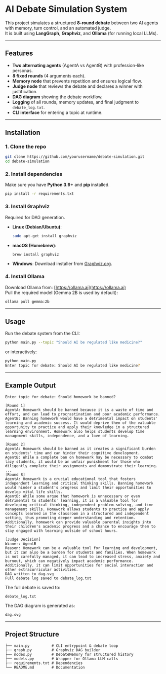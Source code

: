 # AI Debate Simulation System

This project simulates a structured **8-round debate** between two AI agents with memory, turn control, and an automated judge.  
It is built using **LangGraph**, **Graphviz**, and **Ollama** (for running local LLMs).

---

## Features
- **Two alternating agents** (AgentA vs AgentB) with profession-like personas.
- **8 fixed rounds** (4 arguments each).
- **Memory node** that prevents repetition and ensures logical flow.
- **Judge node** that reviews the debate and declares a winner with justification.
- **DAG diagram** showing the debate workflow.
- **Logging** of all rounds, memory updates, and final judgment to `debate_log.txt`.
- **CLI interface** for entering a topic at runtime.

---

## Installation

### 1. Clone the repo
```bash
git clone https://github.com/yourusername/debate-simulation.git
cd debate-simulation
```

### 2. Install dependencies
Make sure you have **Python 3.9+** and **pip** installed.

```bash
pip install -r requirements.txt
```

### 3. Install Graphviz
Required for DAG generation.

- **Linux (Debian/Ubuntu)**:
  ```bash
  sudo apt-get install graphviz
  ```
- **macOS (Homebrew)**:
  ```bash
  brew install graphviz
  ```
- **Windows**: Download installer from [Graphviz.org](https://graphviz.org/download/).

### 4. Install Ollama
Download Ollama from: [https://ollama.ai](https://ollama.ai)  
Pull the required model (Gemma 2B is used by default):

```bash
ollama pull gemma:2b
```

---

## Usage

Run the debate system from the CLI:

```bash
python main.py --topic "Should AI be regulated like medicine?"
```

or interactively:

```bash
python main.py
Enter topic for debate: Should AI be regulated like medicine?
```

---

## Example Output

```text
Enter topic for debate: Should homework be banned?

[Round 1]
AgentA: Homework should be banned because it is a waste of time and effort, and can lead to procrastination and poor academic performance.
AgentB: Banning homework would have a detrimental impact on students' learning and academic success. It would deprive them of the valuable opportunity to practice and apply their knowledge in a structured learning environment. Homework also helps students develop time management skills, independence, and a love of learning.

[Round 2]
AgentA: Homework should be banned as it creates a significant burden on students' time and can hinder their cognitive development.
AgentB: While a complete ban on homework may be necessary to combat lazy students, it would be an unfair punishment for those who diligently complete their assignments and demonstrate their learning.
...
[Round 8]
AgentA: Homework is a crucial educational tool that fosters independent learning and critical thinking skills. Banning homework would hinder a student's progress and limit their opportunities to develop vital life skills.
AgentB: While some argue that homework is unnecessary or even detrimental to students' learning, it is a valuable tool for developing critical thinking, independent problem-solving, and time management skills. Homework allows students to practice and apply concepts learned in the classroom in a structured and independent setting, thus promoting deeper understanding and retention. Additionally, homework can provide valuable parental insights into their children's academic progress and a chance to encourage them to stay engaged with learning outside of school hours.

[Judge Decision]
Winner: AgentB
Reason: Homework can be a valuable tool for learning and development, but it can also be a burden for students and families. When homework is not carefully managed, it can lead to increased stress, anxiety and burnout, which can negatively impact academic performance. Additionally, it can limit opportunities for social interaction and other extracurricular activities.
DAG written to dag.svg
Full debate log saved to debate_log.txt
```

The full debate is saved to:
```
debate_log.txt
```

The DAG diagram is generated as:
```
dag.svg
```

---

## Project Structure

```
├── main.py          # CLI entrypoint & debate loop
├── graph.py         # Graphviz DAG builder
├── nodes.py         # DebateMemory for structured history
├── models.py        # Wrapper for Ollama LLM calls
├── requirements.txt # Dependencies
└── README.md        # Documentation
```


